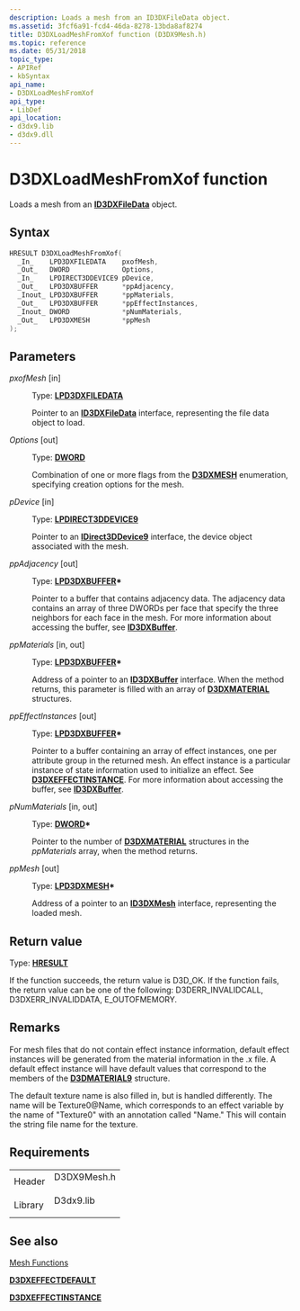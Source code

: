 ```yaml
---
description: Loads a mesh from an ID3DXFileData object.
ms.assetid: 3fcf6a91-fcd4-46da-8278-13bda8af8274
title: D3DXLoadMeshFromXof function (D3DX9Mesh.h)
ms.topic: reference
ms.date: 05/31/2018
topic_type:
- APIRef
- kbSyntax
api_name:
- D3DXLoadMeshFromXof
api_type:
- LibDef
api_location:
- d3dx9.lib
- d3dx9.dll
---
```


# D3DXLoadMeshFromXof function

Loads a mesh from an [**ID3DXFileData**](id3dxfiledata.md) object.

## Syntax


```C++
HRESULT D3DXLoadMeshFromXof(
  _In_    LPD3DXFILEDATA    pxofMesh,
  _Out_   DWORD             Options,
  _In_    LPDIRECT3DDEVICE9 pDevice,
  _Out_   LPD3DXBUFFER      *ppAdjacency,
  _Inout_ LPD3DXBUFFER      *ppMaterials,
  _Out_   LPD3DXBUFFER      *ppEffectInstances,
  _Inout_ DWORD             *pNumMaterials,
  _Out_   LPD3DXMESH        *ppMesh
);
```



## Parameters

<dl> <dt>

*pxofMesh* \[in\]
</dt> <dd>

Type: **[**LPD3DXFILEDATA**](id3dxfiledata.md)**

Pointer to an [**ID3DXFileData**](id3dxfiledata.md) interface, representing the file data object to load.

</dd> <dt>

*Options* \[out\]
</dt> <dd>

Type: **[**DWORD**](../winprog/windows-data-types.md)**

Combination of one or more flags from the [**D3DXMESH**](./d3dxmesh.md) enumeration, specifying creation options for the mesh.

</dd> <dt>

*pDevice* \[in\]
</dt> <dd>

Type: **[**LPDIRECT3DDEVICE9**](/windows/win32/api/d3d9helper/nn-d3d9helper-idirect3ddevice9)**

Pointer to an [**IDirect3DDevice9**](/windows/win32/api/d3d9helper/nn-d3d9helper-idirect3ddevice9) interface, the device object associated with the mesh.

</dd> <dt>

*ppAdjacency* \[out\]
</dt> <dd>

Type: **[**LPD3DXBUFFER**](id3dxbuffer.md)\***

Pointer to a buffer that contains adjacency data. The adjacency data contains an array of three DWORDs per face that specify the three neighbors for each face in the mesh. For more information about accessing the buffer, see [**ID3DXBuffer**](id3dxbuffer.md).

</dd> <dt>

*ppMaterials* \[in, out\]
</dt> <dd>

Type: **[**LPD3DXBUFFER**](id3dxbuffer.md)\***

Address of a pointer to an [**ID3DXBuffer**](id3dxbuffer.md) interface. When the method returns, this parameter is filled with an array of [**D3DXMATERIAL**](d3dxmaterial.md) structures.

</dd> <dt>

*ppEffectInstances* \[out\]
</dt> <dd>

Type: **[**LPD3DXBUFFER**](id3dxbuffer.md)\***

Pointer to a buffer containing an array of effect instances, one per attribute group in the returned mesh. An effect instance is a particular instance of state information used to initialize an effect. See [**D3DXEFFECTINSTANCE**](d3dxeffectinstance.md). For more information about accessing the buffer, see [**ID3DXBuffer**](id3dxbuffer.md).

</dd> <dt>

*pNumMaterials* \[in, out\]
</dt> <dd>

Type: **[**DWORD**](../winprog/windows-data-types.md)\***

Pointer to the number of [**D3DXMATERIAL**](d3dxmaterial.md) structures in the *ppMaterials* array, when the method returns.

</dd> <dt>

*ppMesh* \[out\]
</dt> <dd>

Type: **[**LPD3DXMESH**](id3dxmesh.md)\***

Address of a pointer to an [**ID3DXMesh**](id3dxmesh.md) interface, representing the loaded mesh.

</dd> </dl>

## Return value

Type: **[**HRESULT**](https://msdn.microsoft.com/library/Bb401631(v=MSDN.10).aspx)**

If the function succeeds, the return value is D3D\_OK. If the function fails, the return value can be one of the following: D3DERR\_INVALIDCALL, D3DXERR\_INVALIDDATA, E\_OUTOFMEMORY.

## Remarks

For mesh files that do not contain effect instance information, default effect instances will be generated from the material information in the .x file. A default effect instance will have default values that correspond to the members of the [**D3DMATERIAL9**](d3dmaterial9.md) structure.

The default texture name is also filled in, but is handled differently. The name will be Texture0@Name, which corresponds to an effect variable by the name of "Texture0" with an annotation called "Name." This will contain the string file name for the texture.

## Requirements



|                    |                                                                                        |
|--------------------|----------------------------------------------------------------------------------------|
| Header<br/>  | <dl> <dt>D3DX9Mesh.h</dt> </dl> |
| Library<br/> | <dl> <dt>D3dx9.lib</dt> </dl>   |



## See also

<dl> <dt>

[Mesh Functions](dx9-graphics-reference-d3dx-functions-mesh.md)
</dt> <dt>

[**D3DXEFFECTDEFAULT**](d3dxeffectdefault.md)
</dt> <dt>

[**D3DXEFFECTINSTANCE**](d3dxeffectinstance.md)
</dt> </dl>

 

 
